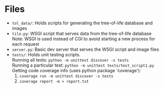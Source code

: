 # Files
-   `tol_data/`: Holds scripts for generating the tree-of-life database and images
-   `tilo.py`: WSGI script that serves data from the tree-of-life database <br>
    Note: WSGI is used instead of CGI to avoid starting a new process for each request
-   `server.py`: Basic dev server that serves the WSGI script and image files
-   `tests/`: Holds unit testing scripts. <br>
    Running all tests: `python -m unittest discover -s tests` <br>
    Running a particular test: `python -m unittest tests/test_script1.py` <br>
    Getting code coverage info (uses python package 'coverage'): <br>
    1. `coverage run -m unittest discover -s tests`
    2. `coverage report -m > report.txt`
